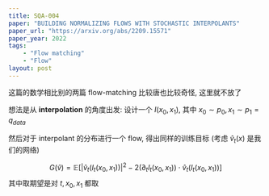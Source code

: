 ```yaml
---
title: SQA-004
paper: "BUILDING NORMALIZING FLOWS WITH STOCHASTIC INTERPOLANTS"
paper_url: "https://arxiv.org/abs/2209.15571" 
paper_year: 2022
tags: 
    - "Flow matching"
    - "Flow"
layout: post
---
```


这篇的数学相比别的两篇 flow-matching 比较唐也比较奇怪, 这里就不放了

想法是从 __interpolation__ 的角度出发: 设计一个 $I(x_0, x_1)$, 其中 $x_0\sim p_0, x_1\sim p_1=q_{data}$

然后对于 interpolant 的分布进行一个 flow, 得出同样的训练目标 (考虑 $\hat{v}_t(x)$ 是我们的网络)

$$ G(\hat{v}) = \mathbb{E} [|\hat{v}_t(I_t(x_0, x_1))|^2-2(\partial_tI_t(x_0, x_1))\cdot \hat{v}_t(I_t(x_0, x_1))] $$
其中取期望是对 $t, x_0, x_1$ 都取